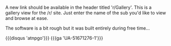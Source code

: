 A new link should be available in the header titled 'r/Gallery'. This is a gallery view for the /r/ site. Just enter the name of the sub you'd like to view and browse at ease.

The software is a bit rough but it was built entirely during free time...

{{{disqus 'atnpgo'}}}
{{{ga 'UA-51671276-1'}}}
